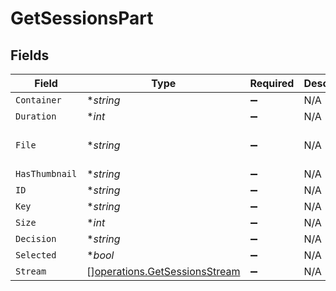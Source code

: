 # GetSessionsPart


## Fields

| Field                                                                                            | Type                                                                                             | Required                                                                                         | Description                                                                                      | Example                                                                                          |
| ------------------------------------------------------------------------------------------------ | ------------------------------------------------------------------------------------------------ | ------------------------------------------------------------------------------------------------ | ------------------------------------------------------------------------------------------------ | ------------------------------------------------------------------------------------------------ |
| `Container`                                                                                      | **string*                                                                                        | :heavy_minus_sign:                                                                               | N/A                                                                                              | flac                                                                                             |
| `Duration`                                                                                       | **int*                                                                                           | :heavy_minus_sign:                                                                               | N/A                                                                                              | 186240                                                                                           |
| `File`                                                                                           | **string*                                                                                        | :heavy_minus_sign:                                                                               | N/A                                                                                              | /music/Green Day/Saviors (2024)/Green Day - Saviors - 01 - The American Dream Is Killing Me.flac |
| `HasThumbnail`                                                                                   | **string*                                                                                        | :heavy_minus_sign:                                                                               | N/A                                                                                              | 1                                                                                                |
| `ID`                                                                                             | **string*                                                                                        | :heavy_minus_sign:                                                                               | N/A                                                                                              | 130625                                                                                           |
| `Key`                                                                                            | **string*                                                                                        | :heavy_minus_sign:                                                                               | N/A                                                                                              | /library/parts/130625/1705543268/file.flac                                                       |
| `Size`                                                                                           | **int*                                                                                           | :heavy_minus_sign:                                                                               | N/A                                                                                              | 23644000                                                                                         |
| `Decision`                                                                                       | **string*                                                                                        | :heavy_minus_sign:                                                                               | N/A                                                                                              | directplay                                                                                       |
| `Selected`                                                                                       | **bool*                                                                                          | :heavy_minus_sign:                                                                               | N/A                                                                                              | true                                                                                             |
| `Stream`                                                                                         | [][operations.GetSessionsStream](../../models/operations/getsessionsstream.md)                   | :heavy_minus_sign:                                                                               | N/A                                                                                              |                                                                                                  |